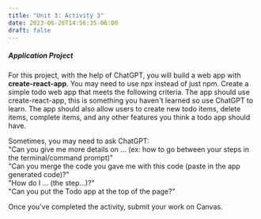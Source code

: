 ```yaml
---
title: "Unit 3: Activity 3"
date: 2023-06-26T14:56:35-06:00
draft: false
---
```


##### Application Project

For this project, with the help of ChatGPT, you will build a web app with **create-react-app**. You may need to use npx instead of just npm. Create a simple todo web app that meets the following criteria. The app should use create-react-app, this is something you haven't learned so use ChatGPT to learn. The app should also allow users to create new todo items, delete items, complete items, and any other features you think a todo app should have. 

Sometimes, you may need to ask ChatGPT:\
"Can you give me more details on ... (ex: how to go between your steps in the terminal/command prompt)"\
"Can you merge the code you gave me with this code (paste in the app generated code)?"\
"How do I ... (the step...)?"\
"Can you put the Todo app at the top of the page?"

Once you've completed the activity, submit your work on Canvas.
